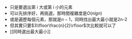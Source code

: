 * 只是要選出第 i 大或第 i 小的元素
* 可以先排序好，再挑選，那時間複雜度是$O(nlgn)$
* 或是遍歷每個元素，那就是$n-1$，同時找出最大最小就是2n-2
* 但其實只要$3\lfloor\frac{n}{2}\rfloor$次比較就可以了
*  [[同時選出最大最小]]